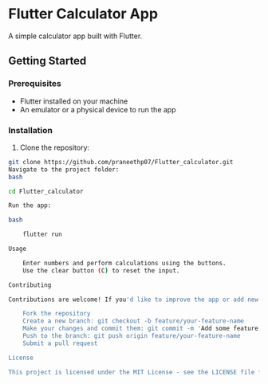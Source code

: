 # Flutter Calculator App

A simple calculator app built with Flutter.

## Getting Started

### Prerequisites

- Flutter installed on your machine
- An emulator or a physical device to run the app

### Installation

1. Clone the repository:
```bash
git clone https://github.com/praneethp07/Flutter_calculator.git
Navigate to the project folder:
bash

cd Flutter_calculator

Run the app:

bash

    flutter run

Usage

    Enter numbers and perform calculations using the buttons.
    Use the clear button (C) to reset the input.

Contributing

Contributions are welcome! If you'd like to improve the app or add new features, please follow these steps:

    Fork the repository
    Create a new branch: git checkout -b feature/your-feature-name
    Make your changes and commit them: git commit -m 'Add some feature'
    Push to the branch: git push origin feature/your-feature-name
    Submit a pull request

License

This project is licensed under the MIT License - see the LICENSE file for details.
